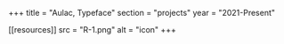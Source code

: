 +++
title = "Aulac, Typeface"
section = "projects"
year = "2021-Present"

[[resources]]
src = "R-1.png"
alt = "icon"
+++

